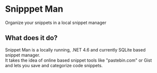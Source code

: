 # Snipppet Man
Organize your snippets in a local snippet manager

## What does it do?
Snippet Man is a locally running, .NET 4.6 and currently SQLite based snippet manager.  
It takes the idea of online based snippet tools like "pastebin.com" or Gist and lets you save and categorize code snippets.